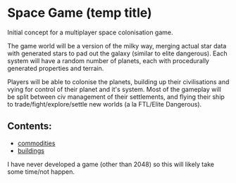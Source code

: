 # Space Game (temp title)

Initial concept for a multiplayer space colonisation game.

The game world will be a version of the milky way, merging actual star data with generated stars to pad out the galaxy (similar to elite dangerous). Each system will have a random number of planets, each with procedurally generated properties and terrain.

Players will be able to colonise the planets, building up their civilisations and vying for control of their planet and it's system. Most of the gameplay will be split between civ management of their settlements, and flying their ship to trade/fight/explore/settle new worlds (a la FTL/Elite Dangerous).

## Contents:
- [commodities](commodities.md)
- [buildings](buildings.md)



I have never developed a game (other than 2048) so this will likely take some time/not happen.